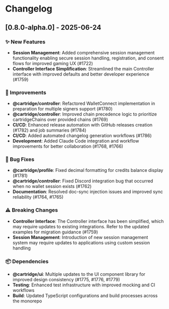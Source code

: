 # Changelog

## [0.8.0-alpha.0] - 2025-06-24

### ✨ New Features
- **Session Management**: Added comprehensive session management functionality enabling secure session handling, registration, and consent flows for improved gaming UX (#1722)
- **Controller Interface Simplification**: Streamlined the main Controller interface with improved defaults and better developer experience (#1759)

### 🚀 Improvements
- **@cartridge/controller**: Refactored WalletConnect implementation in preparation for multiple signers support (#1780)
- **@cartridge/controller**: Improved chain precedence logic to prioritize cartridgeChains over provided chains (#1769)
- **CI/CD**: Enhanced release automation with GitHub releases creation (#1782) and job summaries (#1784)
- **CI/CD**: Added automated changelog generation workflows (#1786)
- **Development**: Added Claude Code integration and workflow improvements for better collaboration (#1768, #1766)

### 🐛 Bug Fixes
- **@cartridge/profile**: Fixed decimal formatting for credits balance display (#1781)
- **@cartridge/controller**: Fixed Discord integration bug that occurred when no wallet session exists (#1762)
- **Documentation**: Resolved doc-sync injection issues and improved sync reliability (#1764, #1765)

### ⚠️ Breaking Changes
- **Controller Interface**: The Controller interface has been simplified, which may require updates to existing integrations. Refer to the updated examples for migration guidance (#1759)
- **Session Management**: Introduction of new session management system may require updates to applications using custom session handling

### 📦 Dependencies
- **@cartridge/ui**: Multiple updates to the UI component library for improved design consistency (#1775, #1776, #1779)
- **Testing**: Enhanced test infrastructure with improved mocking and CI workflows
- **Build**: Updated TypeScript configurations and build processes across the monorepo